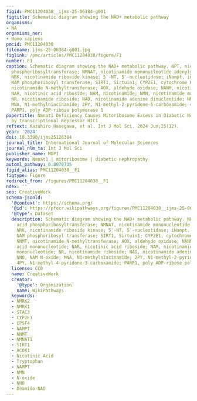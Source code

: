 ```yaml
---
figid: PMC11204038__ijms-25-06384-g001
figtitle: Schematic diagram showing the NAD+ metabolic pathway
organisms:
- NA
organisms_ner:
- Homo sapiens
pmcid: PMC11204038
filename: ijms-25-06384-g001.jpg
figlink: /pmc/articles/PMC11204038/figure/F1
number: F1
caption: Schematic diagram showing the NAD+ metabolic pathway. NPT, nicotinic acid
  phosphoribosyltransferase; NMNAT, nicotinamide mononucleotide adenylyl transferase;
  NRK, nicotinamide riboside kinase; 5′-NT, 5′-nucleotidase; iNampt, intracellular
  NAM phosphoribosyl transferase; SIRT1, Sirtuin1; CYP2E1, cytochrome P450 2E1; NNMT,
  nicotinamide N-methyltransferase; AOX, aldehyde oxidase; NANM, nicotinic acid mononucleotide;
  NAR, nicotinic acid riboside; NAM, nicotinamide; NMN, nicotinamide mononucleotide;
  NR, nicotinamide riboside; NAD, nicotinamide adenine dinucleotide; NNO, NAM N-oxide;
  MNA, N1-methylniacinamide; 2PY, N1-methyl-2-pyridone-5-carboxamide; 4PY, N1-methyl-4-pyridone-3-carboxamide;
  PARP1, poly ADP-ribose polymerase 1
papertitle: Nmnat1 Deficiency Causes Mitoribosome Excess in Diabetic Nephropathy Mediated
  by Transcriptional Repressor HIC1
reftext: Kazuhiro Hasegawa, et al. Int J Mol Sci. 2024 Jun;25(12).
year: '2024'
doi: 10.3390/ijms25126384
journal_title: International Journal of Molecular Sciences
journal_nlm_ta: Int J Mol Sci
publisher_name: MDPI
keywords: Nmnat1 | mitoribosome | diabetic nephropathy
automl_pathway: 0.8070735
figid_alias: PMC11204038__F1
figtype: Figure
redirect_from: /figures/PMC11204038__F1
ndex: ''
seo: CreativeWork
schema-jsonld:
  '@context': https://schema.org/
  '@id': https://pfocr.wikipathways.org/figures/PMC11204038__ijms-25-06384-g001.html
  '@type': Dataset
  description: Schematic diagram showing the NAD+ metabolic pathway. NPT, nicotinic
    acid phosphoribosyltransferase; NMNAT, nicotinamide mononucleotide adenylyl transferase;
    NRK, nicotinamide riboside kinase; 5′-NT, 5′-nucleotidase; iNampt, intracellular
    NAM phosphoribosyl transferase; SIRT1, Sirtuin1; CYP2E1, cytochrome P450 2E1;
    NNMT, nicotinamide N-methyltransferase; AOX, aldehyde oxidase; NANM, nicotinic
    acid mononucleotide; NAR, nicotinic acid riboside; NAM, nicotinamide; NMN, nicotinamide
    mononucleotide; NR, nicotinamide riboside; NAD, nicotinamide adenine dinucleotide;
    NNO, NAM N-oxide; MNA, N1-methylniacinamide; 2PY, N1-methyl-2-pyridone-5-carboxamide;
    4PY, N1-methyl-4-pyridone-3-carboxamide; PARP1, poly ADP-ribose polymerase 1
  license: CC0
  name: CreativeWork
  creator:
    '@type': Organization
    name: WikiPathways
  keywords:
  - NMRK2
  - NMRK1
  - STAC3
  - CYP2E1
  - CPSF4
  - NAMPT
  - NNMT
  - NMNAT1
  - SIRT1
  - ACOX1
  - Nicotinic Acid
  - Tryptophan
  - NAMPT
  - NMN
  - N-oxide
  - NNO
  - Deamido-NAD
---
```

